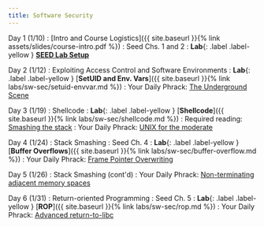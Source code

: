 ```yaml
---
title: Software Security
---
```


Day 1 (1/10)
: [Intro and Course Logistics]({{ site.baseurl }}{% link assets/slides/course-intro.pdf %})
  : Seed Chs. 1 and 2
: **Lab**{: .label .label-yellow } [**SEED Lab Setup**](https://seedsecuritylabs.org/labsetup.html)

Day 2 (1/12)
: Exploiting Access Control and Software Environments
: **Lab**{: .label .label-yellow } [**SetUID and Env. Vars**]({{ site.baseurl }}{% link labs/sw-sec/setuid-envvar.md %})
: Your Daily Phrack: [The Underground Scene](http://phrack.org/issues/64/4.html)

Day 3 (1/19)
: Shellcode
: **Lab**{: .label .label-yellow } [**Shellcode**]({{ site.baseurl }}{% link labs/sw-sec/shellcode.md %})
: Required reading: [Smashing the stack](https://github.com/rootkiter/phrack/blob/master/phrack49/14.txt)
: Your Daily Phrack: [UNIX for the moderate](http://phrack.org/issues/18/6.html)

Day 4 (1/24)
: Stack Smashing
  : Seed Ch. 4
: **Lab**{: .label .label-yellow } [**Buffer Overflows**]({{ site.baseurl }}{% link labs/sw-sec/buffer-overflow.md %})
: Your Daily Phrack: [Frame Pointer Overwriting](http://phrack.org/issues/55/8.html)


Day 5 (1/26)
: Stack Smashing (cont'd)
: Your Daily Phrack: [Non-terminating adjacent memory spaces](http://phrack.org/issues/56/14.html#article)

Day 6 (1/31)
: Return-oriented Programming
  : Seed Ch. 5
  : **Lab**{: .label .label-yellow } [**ROP**]({{ site.baseurl }}{% link labs/sw-sec/rop.md %})
: Your Daily Phrack: [Advanced return-to-libc](http://phrack.org/issues/58/4.html)
